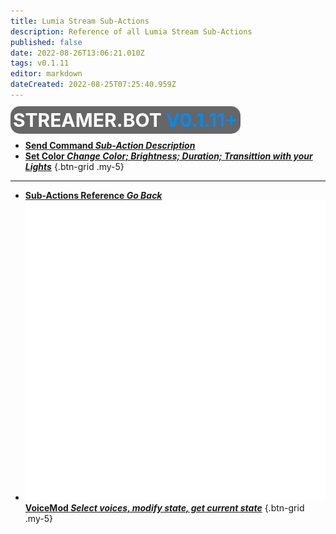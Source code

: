 ```yaml
---
title: Lumia Stream Sub-Actions
description: Reference of all Lumia Stream Sub-Actions
published: false
date: 2022-08-26T13:06:21.010Z
tags: v0.1.11
editor: markdown
dateCreated: 2022-08-25T07:25:40.959Z
---
```


<span style="background-color: #666666; padding: 4px; border-radius: 15px; font-size: 30px; text-align=center;"><b style="color: #ffffff;">STREAMER.BOT</b><b style="color: #008bf1;"> V0.1.11+</b></span></div>

* [<i class="mdi mdi-slash-forward-box" style="color: #FF4566;"></i>**Send Command *Sub-Action Description***](/en/Sub-Actions/Lumia-Stream/Send-Command)
* [<i class="mdi mdi-format-color-fill" style="color: #FF4566;"></i>**Set Color *Change Color; Brightness; Duration; Transittion with your Lights***](/en/Sub-Actions/Lumia-Stream/Set-Color)
{.btn-grid .my-5}

---

- [<i class="mdi mdi-chevron-left"></i>**Sub-Actions Reference *Go Back***](/en/Sub-Actions)
- [<img src="/logos/voicemod.png"/>**VoiceMod *Select voices, modify state, get current state***](/en/Sub-Actions/VoiceMod)
{.btn-grid .my-5}